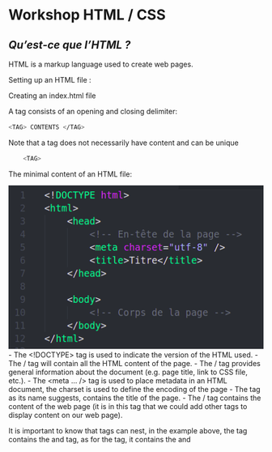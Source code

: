 # Workshop HTML / CSS

## _Qu’est-ce que l’HTML ?_

HTML is a markup language used to create web pages.

Setting up an HTML file :

Creating an index.html file

A tag consists of an opening and closing delimiter:
```sh
<TAG> CONTENTS </TAG>
```
Note that a tag does not necessarily have content and can be unique
```sh
    <TAG>
```
The minimal content of an HTML file:

![Screenshot](img/img1.png)
    - The <!DOCTYPE> tag is used to indicate the version of the HTML used.
    - The <html> / </html> tag will contain all the HTML content of the page.
    - The <head> / </head> tag provides general information about the document (e.g. page title, link to CSS file, etc.).
    - The <meta ... /> tag is used to place metadata in an HTML document, the charset is used to define the encoding of the page 
    - The <title> / </title> tag as its name suggests, contains the title of the page.
    - The <body> / </body> tag contains the content of the web page (it is in this tag that we could add other tags to display content on our web page).


It is important to know that tags can nest, in the example above, the <html> tag contains the <head> and <body> tag, as for the <head> tag, it contains the <meta> and <title> tag

Some useful tags:
Text tag:
```sh
<h1>Content</h1> to <h6>Content</h6>
<p>Content</p>
```
line break:
```sh
<br>
```
Bulleted list creation:
```sh
<ul>
    <li>EPITECH</li>
    <li>E-ARTSUP</li>
    <li>ISEG</li>
</ul>
```
A tag can be configured, thanks to attributes and an attribute takes a parameter
```sh
<TAG [ATTRIBUTE 1] [ATTRIBUTE 2] > CONTENT</TAG>
```
[ATTRIBUT x] => ATTRIBUT_NAME="PARAMETER".
The next tags will address this notion.

Creating a hyperlink to another web page (redirection):
```sh
<a href="site link">Content</a> 
```

Adding an image:
```sh
<img src="image link" alt="image caption">
```

Box containing the page header (top part of the page):
```sh
<header></header>: header (top part of the page).
```
Warning: some sites do not have a header.

Box containing the footer (bottom part of the page).
```sh
<footer>Content</footer>
```
Box containing the navigation bar
```sh
<nav>Content</nav>
```
Creation of a new box:
```sh
<article>Content</article>
<div>Content</div>
```


Creating a table:
```sh
<table>
    <tr>
            <th>Name</th>
            <th>Favorite Color</th>
    </tr>
    <tr>
            <td>Bob</td>
            <td>Yellow</td>
    </tr>
    <tr>
            <td>Michelle</td>
            <td>Purple</td>
    </tr>
</table>
```


## Exercises:

Display a title 
Displaying a subtitle
Add an image and its caption
Create a link on the image so that we are redirected to a site consistent with it.
Make a descriptive text under the image and in agreement with it!
Create a footer in which you will display: © followed by the current year and a name.


Qu’est-ce que le CSS :

Le CSS est un langage informatique permettant de mettre en forme un fichier HTML.




Le CSS peut être placé dans un fichier à part avec l'extension .css
Pour lier un fichier CSS à un document HTML placez une balise unique <link/> avec un attribut rel=”stylesheet” et href =”lien du fichier” dans la balise <head>


Class et ID :

L’attribut ID définit un identifiant qui doit être unique dans le document HTML (voir exemple ci-dessous). Celui-ci permet de modifier une box sans modifier les box ayant la même balise!


L’attribut class permet de modifier toutes les box ayant la même class (voir exemple ci-dessous)..




Comment réaliser une mise en page grâce au fichier CSS :

Pour modifier la mise en page d’une balise, on écrit le nom de la balise suivie d’accolade.

    

Pour modifier la mise en page d’une balise unique (avec un id), on écrit le nom de l’id précédé par un “#” :



Pour modifier la mise en page de plusieurs balise (avec une class) on écrit le nom de la class précédé d’un “.” :



Toutes les propriétés présentes entre les accolades (ex: font-size, color, etc.)  permettent de modifier la mise en page de la page web. 












Comment faire un site mobile friendly :

Vous pouvez rajouter dans le head :

<meta name="viewport" content="width=device-width, initial-scale=1.0">

Cette ligne va redimensionner la page pour mobile.

Mais en général cela ne suffit pas, nous pouvons ainsi préciser dans le CSS une mise en page spécifique qui ne s'appliquerait seulement sur mobile:

@media only screen and (max-width: 600px) {
// mettre des class CSS     
} 








